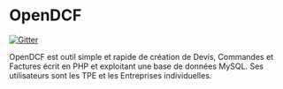 # OpenDCF

[![Gitter](https://badges.gitter.im/Join%20Chat.svg)](https://gitter.im/OpenDCF/opendcf?utm_source=badge&utm_medium=badge&utm_campaign=pr-badge)

OpenDCF est outil simple et rapide de création de Devis, Commandes et Factures écrit en PHP et exploitant une base de données MySQL. Ses utilisateurs sont les TPE et les Entreprises individuelles.

